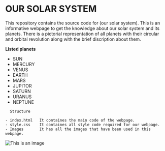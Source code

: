 # OUR SOLAR SYSTEM

This repository contains the source code for (our solar system). 
This is an informative webpage to get the knowledge about our solar system and its planets.
There is a pictorial representation of all planets with their circular and orbital revolution along with the brief discription about them.



**Listed planets**
- SUN
- MERCURY
- VENUS
- EARTH
- MARS
- JUPITOR
- SATURN
- URANUS
- NEPTUNE



```
  Structure

- index.html   It containes the main code of the webpage.
- style.css    It containes all style code required for our webpage.
- Images       It has all the images that have been used in this webpage.
```


![This is an image](https://scitechdaily.com/images/Solar-System-Planets-in-Orbit.jpg)

